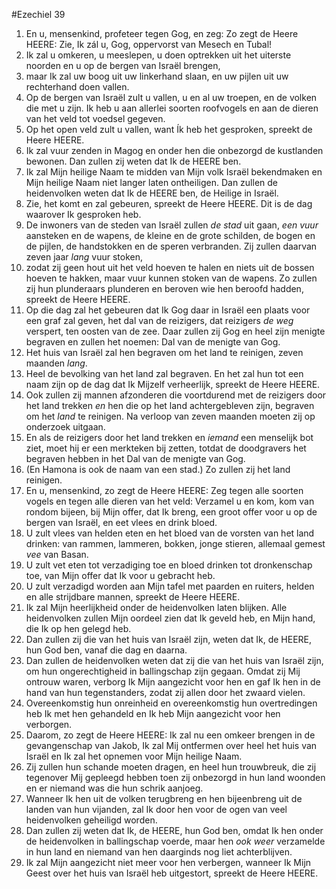 #Ezechiel 39
1. En u, mensenkind, profeteer tegen Gog, en zeg: Zo zegt de Heere HEERE: Zie, Ik zál u, Gog, oppervorst van Mesech en Tubal!
2. Ik zal u omkeren, u meeslepen, u doen optrekken uit het uiterste noorden en u op de bergen van Israël brengen,
3. maar Ik zal uw boog uit uw linkerhand slaan, en uw pijlen uit uw rechterhand doen vallen.
4. Op de bergen van Israël zult u vallen, u en al uw troepen, en de volken die met u zijn. Ik heb u aan allerlei soorten roofvogels en aan de dieren van het veld tot voedsel gegeven.
5. Op het open veld zult u vallen, want Ík heb het gesproken, spreekt de Heere HEERE.
6. Ik zal vuur zenden in Magog en onder hen die onbezorgd de kustlanden bewonen. Dan zullen zij weten dat Ik de HEERE ben.
7. Ik zal Mijn heilige Naam te midden van Mijn volk Israël bekendmaken en Mijn heilige Naam niet langer laten ontheiligen. Dan zullen de heidenvolken weten dat Ik de HEERE ben, de Heilige in Israël.
8. Zie, het komt en zal gebeuren, spreekt de Heere HEERE. Dit is de dag waarover Ik gesproken heb.
9. De inwoners van de steden van Israël zullen *de stad* uit gaan, *een vuur* aansteken en de wapens, de kleine en de grote schilden, de bogen en de pijlen, de handstokken en de speren verbranden. Zij zullen daarvan zeven jaar *lang* vuur stoken,
10. zodat zij geen hout uit het veld hoeven te halen en niets uit de bossen hoeven te hakken, maar vuur kunnen stoken van de wapens. Zo zullen zij hun plunderaars plunderen en beroven wie hen beroofd hadden, spreekt de Heere HEERE.
11. Op die dag zal het gebeuren dat Ik Gog daar in Israël een plaats voor een graf zal geven, het dal van de reizigers, dat reizigers *de weg* verspert, ten oosten van de zee. Daar zullen zij Gog en heel zijn menigte begraven en zullen het noemen: Dal van de menigte van Gog.
12. Het huis van Israël zal hen begraven om het land te reinigen, zeven maanden *lang*.
13. Heel de bevolking van het land zal begraven. En het zal hun tot een naam zijn op de dag dat Ik Mijzelf verheerlijk, spreekt de Heere HEERE.
14. Ook zullen zij mannen afzonderen die voortdurend met de reizigers door het land trekken *en* hen die op het land achtergebleven zijn, begraven om het *land* te reinigen. Na verloop van zeven maanden moeten zij op onderzoek uitgaan.
15. En als de reizigers door het land trekken en *iemand* een menselijk bot ziet, moet hij er een merkteken bij zetten, totdat de doodgravers het begraven hebben in het Dal van de menigte van Gog.
16. (En Hamona is ook de naam van een stad.) Zo zullen zij het land reinigen.
17. En u, mensenkind, zo zegt de Heere HEERE: Zeg tegen alle soorten vogels en tegen alle dieren van het veld: Verzamel u en kom, kom van rondom bijeen, bij Mijn offer, dat Ik breng, een groot offer voor u op de bergen van Israël, en eet vlees en drink bloed.
18. U zult vlees van helden eten en het bloed van de vorsten van het land drinken: van rammen, lammeren, bokken, jonge stieren, allemaal gemest *vee* van Basan.
19. U zult vet eten tot verzadiging toe en bloed drinken tot dronkenschap toe, van Mijn offer dat Ik voor u gebracht heb.
20. U zult verzadigd worden aan Mijn tafel met paarden en ruiters, helden en alle strijdbare mannen, spreekt de Heere HEERE.
21. Ik zal Mijn heerlijkheid onder de heidenvolken laten blijken. Alle heidenvolken zullen Mijn oordeel zien dat Ik geveld heb, en Mijn hand, die Ik op hen gelegd heb.
22. Dan zullen zij die van het huis van Israël zijn, weten dat Ik, de HEERE, hun God ben, vanaf die dag en daarna.
23. Dan zullen de heidenvolken weten dat zij die van het huis van Israël zijn, om hun ongerechtigheid in ballingschap zijn gegaan. Omdat zij Mij ontrouw waren, verborg Ik Mijn aangezicht voor hen en gaf Ik hen in de hand van hun tegenstanders, zodat zij allen door het zwaard vielen.
24. Overeenkomstig hun onreinheid en overeenkomstig hun overtredingen heb Ik met hen gehandeld en Ik heb Mijn aangezicht voor hen verborgen.
25. Daarom, zo zegt de Heere HEERE: Ik zal nu een omkeer brengen in de gevangenschap van Jakob, Ik zal Mij ontfermen over heel het huis van Israël en Ik zal het opnemen voor Mijn heilige Naam.
26. Zij zullen hun schande moeten dragen, en heel hun trouwbreuk, die zij tegenover Mij gepleegd hebben toen zij onbezorgd in hun land woonden en er niemand was die hun schrik aanjoeg.
27. Wanneer Ik hen uit de volken terugbreng en hen bijeenbreng uit de landen van hun vijanden, zal Ik door hen voor de ogen van veel heidenvolken geheiligd worden.
28. Dan zullen zij weten dat Ik, de HEERE, hun God ben, omdat Ik hen onder de heidenvolken in ballingschap voerde, maar hen *ook weer* verzamelde in hun land en niemand van hen daarginds nog liet achterblijven.
29. Ik zal Mijn aangezicht niet meer voor hen verbergen, wanneer Ik Mijn Geest over het huis van Israël heb uitgestort, spreekt de Heere HEERE.
